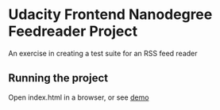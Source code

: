# Udacity Frontend Nanodegree Feedreader Project

An exercise in creating a test suite for an RSS feed reader

## Running the project

Open index.html in a browser, or see [demo](https://mzqtsui.github.io/frontend-nanodegree-feedreader/)